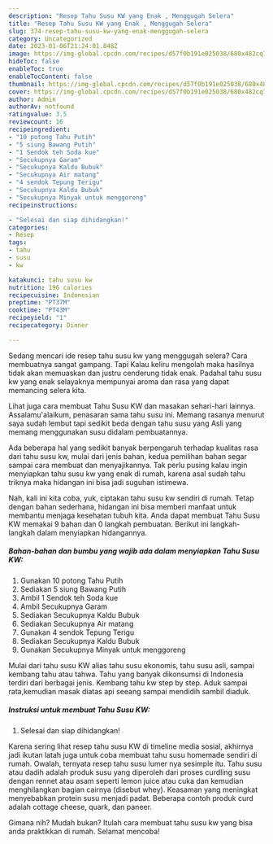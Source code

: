 ```yaml
---
description: "Resep Tahu Susu KW yang Enak , Menggugah Selera"
title: "Resep Tahu Susu KW yang Enak , Menggugah Selera"
slug: 374-resep-tahu-susu-kw-yang-enak-menggugah-selera
category: Uncategorized
date: 2023-01-06T21:24:01.848Z
image: https://img-global.cpcdn.com/recipes/d57f0b191e025038/680x482cq70/tahu-susu-kw-foto-resep-utama.jpg
hideToc: false
enableToc: true
enableTocContent: false
thumbnail: https://img-global.cpcdn.com/recipes/d57f0b191e025038/680x482cq70/tahu-susu-kw-foto-resep-utama.jpg
cover: https://img-global.cpcdn.com/recipes/d57f0b191e025038/680x482cq70/tahu-susu-kw-foto-resep-utama.jpg
author: Admin
authorAv: notfound
ratingvalue: 3.5
reviewcount: 16
recipeingredient:
- "10 potong Tahu Putih"
- "5 siung Bawang Putih"
- "1 Sendok teh Soda kue"
- "Secukupnya Garam"
- "Secukupnya Kaldu Bubuk"
- "Secukupnya Air matang"
- "4 sendok Tepung Terigu"
- "Secukupnya Kaldu Bubuk"
- "Secukupnya Minyak untuk menggoreng"
recipeinstructions:

- "Selesai dan siap dihidangkan!"
categories:
- Resep
tags:
- tahu
- susu
- kw

katakunci: tahu susu kw 
nutrition: 196 calories
recipecuisine: Indonesian
preptime: "PT37M"
cooktime: "PT43M"
recipeyield: "1"
recipecategory: Dinner

---
```



Sedang mencari ide resep tahu susu kw yang menggugah selera? Cara membuatnya sangat gampang. Tapi Kalau keliru mengolah maka hasilnya tidak akan memuaskan dan justru cenderung tidak enak. Padahal tahu susu kw yang enak selayaknya mempunyai aroma dan rasa yang dapat memancing selera kita.


Lihat juga cara membuat Tahu Susu KW dan masakan sehari-hari lainnya. Assalamu&#39;alaikum, penasaran sama tahu susu ini. Memang rasanya menurut saya sudah lembut tapi sedikit beda dengan tahu susu yang Asli yang memang menggunakan susu didalam pembuatannya.

Ada beberapa hal yang sedikit banyak berpengaruh terhadap kualitas rasa dari tahu susu kw, mulai dari jenis bahan, kedua pemilihan bahan segar sampai cara membuat dan menyajikannya. Tak perlu pusing kalau ingin menyiapkan tahu susu kw yang enak di rumah, karena asal sudah tahu triknya maka hidangan ini bisa jadi suguhan istimewa.


Nah, kali ini kita coba, yuk, ciptakan tahu susu kw sendiri di rumah. Tetap dengan bahan sederhana, hidangan ini bisa memberi manfaat untuk membantu menjaga kesehatan tubuh kita. Anda dapat membuat Tahu Susu KW memakai 9 bahan dan 0 langkah pembuatan. Berikut ini langkah-langkah dalam menyiapkan hidangannya.

<!--inarticleads1-->

##### Bahan-bahan dan bumbu yang wajib ada dalam menyiapkan Tahu Susu KW:

1. Gunakan 10 potong Tahu Putih
1. Sediakan 5 siung Bawang Putih
1. Ambil 1 Sendok teh Soda kue
1. Ambil Secukupnya Garam
1. Sediakan Secukupnya Kaldu Bubuk
1. Sediakan Secukupnya Air matang
1. Gunakan 4 sendok Tepung Terigu
1. Sediakan Secukupnya Kaldu Bubuk
1. Gunakan Secukupnya Minyak untuk menggoreng


Mulai dari tahu susu KW alias tahu susu ekonomis, tahu susu asli, sampai kembang tahu atau tahwa. Tahu yang banyak dikonsumsi di Indonesia terdiri dari berbagai jenis. Kembang tahu kw step by step. Aduk sampai rata,kemudian masak diatas api seeang sampai mendidih sambil diaduk. 

<!--inarticleads2-->

##### Instruksi untuk membuat Tahu Susu KW:


1. Selesai dan siap dihidangkan!

Karena sering lihat resep tahu susu KW di timeline media sosial, akhirnya jadi ikutan latah juga untuk coba membuat tahu susu homemade sendiri di rumah. Owalah, ternyata resep tahu susu lumer nya sesimple itu. Tahu susu atau dadih adalah produk susu yang diperoleh dari proses curdling susu dengan rennet atau asam seperti lemon juice atau cuka dan kemudian menghilangkan bagian cairnya (disebut whey). Keasaman yang meningkat menyebabkan protein susu menjadi padat. Beberapa contoh produk curd adalah cottage cheese, quark, dan paneer. 

Gimana nih? Mudah bukan? Itulah cara membuat tahu susu kw yang bisa anda praktikkan di rumah. Selamat mencoba!
